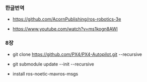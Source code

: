 

### 한글번역
- https://github.com/AcornPublishing/ros-robotics-3e

- https://www.youtube.com/watch?v=ms1kogn8AWI

### 8장
- git clone https://github.com/PX4/PX4-Autopilot.git --recursive
 
- git submodule update --init --recursive



-   install ros-noetic-mavros-msgs
